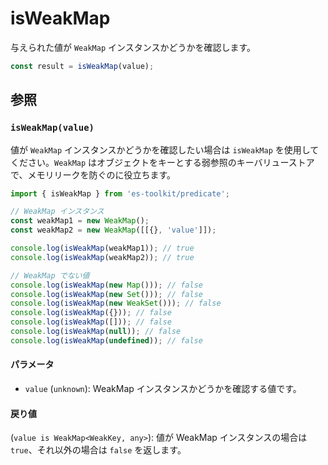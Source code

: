 # isWeakMap

与えられた値が `WeakMap` インスタンスかどうかを確認します。

```typescript
const result = isWeakMap(value);
```

## 参照

### `isWeakMap(value)`

値が `WeakMap` インスタンスかどうかを確認したい場合は `isWeakMap` を使用してください。`WeakMap` はオブジェクトをキーとする弱参照のキーバリューストアで、メモリリークを防ぐのに役立ちます。

```typescript
import { isWeakMap } from 'es-toolkit/predicate';

// WeakMap インスタンス
const weakMap1 = new WeakMap();
const weakMap2 = new WeakMap([[{}, 'value']]);

console.log(isWeakMap(weakMap1)); // true
console.log(isWeakMap(weakMap2)); // true

// WeakMap でない値
console.log(isWeakMap(new Map())); // false
console.log(isWeakMap(new Set())); // false
console.log(isWeakMap(new WeakSet())); // false
console.log(isWeakMap({})); // false
console.log(isWeakMap([])); // false
console.log(isWeakMap(null)); // false
console.log(isWeakMap(undefined)); // false
```

#### パラメータ

- `value` (`unknown`): WeakMap インスタンスかどうかを確認する値です。

#### 戻り値

(`value is WeakMap<WeakKey, any>`): 値が WeakMap インスタンスの場合は `true`、それ以外の場合は `false` を返します。
